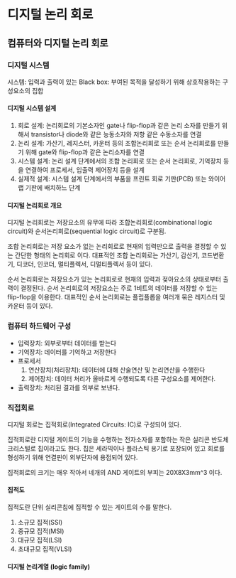 # 디지털 논리 회로

## 컴퓨터와 디지털 논리 회로

### 디지털 시스템

시스템: 입력과 출력이 있는 Black box: 부여된 목적을 달성하기 위해 상호작용하는 구성요소의 집합

#### 디지털 시스템 설계

1. 회로 설계: 논리회로의 기본소자인 gate나 flip-flop과 같은 논리 소자를 만들기 위해서 transistor나 diode와 같은 능동소자와 저항 같은 수동소자를 연결
2. 논리 설계: 가산기, 레지스터, 카운터 등의 조합논리회로 또는 순서 논리회로를 만들기 위해 gate와 flip-flop과 같은 논리소자를 연결
3. 시스템 설계: 논리 설계 단계에서의 조합 논리회로 또는 순서 논리회로, 기억장치 등을 연결하여 프로세서, 입출력 제어장치 등을 설계
4. 실제적 설계: 시스템 설계 단계에서의 부품을 프린트 회로 기판(PCB) 또는 와이어랩 기판에 배치하느 단계

#### 디지털 논리회로 개요

디지털 논리회로는 저장요소의 유무에 따라 조합논리회로(combinational logic circuit)와 순서논리회로(sequential logic circuit)로 구분됨.

조합 논리회로는 저장 요소가 없는 논리회로로 현재의 입력만으로 출력을 결정할 수 있는 간단한 형태의 논리회로 이다.
대표적인 조합 논리회로는 가산기, 감산기, 코드변환기, 디코더, 인코더, 멀티플렉서, 디멀티플렉서 등이 있다.

순서 논리회로는 저장요소가 있는 논리회로로 현재의 입력과 젖아요소의 상태로부터 출력이 결정된다.
순서 논리회로의 저장요소는 주로 1비트의 데이터를 저장할 수 있는 flip-flop을 이용한다.
대표적인 순서 논리회로는 플립플롭을 여러개 묶은 레지스터 및 카운터 등이 있다.

### 컴퓨터 하드웨어 구성

- 입력장치: 외부로부터 데이터를 받는다
- 기억장치: 데이터를 기억하고 저장한다
- 프로세서
  1. 연산장치(처리장치): 데이터에 대해 산술연산 및 논리연산을 수행한다
  2. 제어장치: 데이터 처리가 올바르게 수행되도록 다른 구성요소를 제어한다.
- 출력장치: 처리된 결과를 외부로 보낸다.

### 직접회로

디지털 회로는 집적회로(Integrated Circuits: IC)로 구성되어 있다.

집적회로란 디지털 게이트의 기능을 수행하는 전자소자를 포함하는 작은 실리콘 반도체 크리스털로 칩이라고도 한다.
칩은 세라믹이나 플라스틱 용기로 포장되어 있고 회로를 형성하기 위해 연결핀이 외부단자에 용접되어 있다.

집적회로의 크기는 매우 작아서 네개의 AND 게이트의 부피는 20X8X3mm^3 이다.

#### 집적도

집적도란 단위 실리콘칩에 집적할 수 있는 게이트의 수를 말한다.

1. 소규모 집적(SSI)
2. 중규모 집적(MSI)
3. 대규모 집적(LSI)
4. 초대규모 집적(VLSI)

#### 디지털 논리계열 (logic family)
